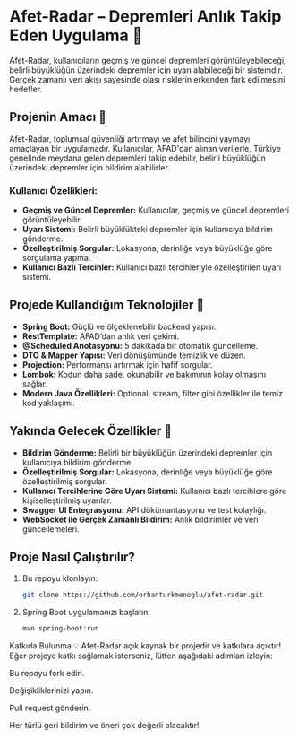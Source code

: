 # Afet-Radar – Depremleri Anlık Takip Eden Uygulama 🚨

Afet-Radar, kullanıcıların geçmiş ve güncel depremleri görüntüleyebileceği, belirli büyüklüğün üzerindeki depremler için uyarı alabileceği bir sistemdir. Gerçek zamanlı veri akışı sayesinde olası risklerin erkenden fark edilmesini hedefler.

## Projenin Amacı 📌

Afet-Radar, toplumsal güvenliği artırmayı ve afet bilincini yaymayı amaçlayan bir uygulamadır. Kullanıcılar, AFAD'dan alınan verilerle, Türkiye genelinde meydana gelen depremleri takip edebilir, belirli büyüklüğün üzerindeki depremler için bildirim alabilirler.

### Kullanıcı Özellikleri:
- **Geçmiş ve Güncel Depremler:** Kullanıcılar, geçmiş ve güncel depremleri görüntüleyebilir.
- **Uyarı Sistemi:** Belirli büyüklükteki depremler için kullanıcıya bildirim gönderme.
- **Özelleştirilmiş Sorgular:** Lokasyona, derinliğe veya büyüklüğe göre sorgulama yapma.
- **Kullanıcı Bazlı Tercihler:** Kullanıcı bazlı tercihleriyle özelleştirilen uyarı sistemi.

## Projede Kullandığım Teknolojiler 🔧

- **Spring Boot:** Güçlü ve ölçeklenebilir backend yapısı.
- **RestTemplate:** AFAD’dan anlık veri çekimi.
- **@Scheduled Anotasyonu:** 5 dakikada bir otomatik güncelleme.
- **DTO & Mapper Yapısı:** Veri dönüşümünde temizlik ve düzen.
- **Projection:** Performansı artırmak için hafif sorgular.
- **Lombok:** Kodun daha sade, okunabilir ve bakımının kolay olmasını sağlar.
- **Modern Java Özellikleri:** Optional, stream, filter gibi özellikler ile temiz kod yaklaşımı.

## Yakında Gelecek Özellikler 🚀

- **Bildirim Gönderme:** Belirli bir büyüklüğün üzerindeki depremler için kullanıcıya bildirim gönderme.
- **Özelleştirilmiş Sorgular:** Lokasyona, derinliğe veya büyüklüğe göre özelleştirilmiş sorgular.
- **Kullanıcı Tercihlerine Göre Uyarı Sistemi:** Kullanıcı bazlı tercihlere göre kişiselleştirilmiş uyarılar.
- **Swagger UI Entegrasyonu:** API dökümantasyonu ve test kolaylığı.
- **WebSocket ile Gerçek Zamanlı Bildirim:** Anlık bildirimler ve veri güncellemeleri.

## Proje Nasıl Çalıştırılır?

1. Bu repoyu klonlayın:
   ```bash
   git clone https://github.com/orhanturkmenoglu/afet-radar.git
2. Spring Boot uygulamanızı başlatın:
   ```bash
   mvn spring-boot:run

Katkıda Bulunma 💡
Afet-Radar açık kaynak bir projedir ve katkılara açıktır! Eğer projeye katkı sağlamak isterseniz, lütfen aşağıdaki adımları izleyin:

Bu repoyu fork edin.

Değişikliklerinizi yapın.

Pull request gönderin.

Her türlü geri bildirim ve öneri çok değerli olacaktır!

